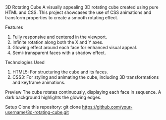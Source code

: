 3D Rotating Cube
A visually appealing 3D rotating cube created using pure HTML and CSS. This project showcases the use of CSS animations and transform properties to create a smooth rotating effect.

Features
1. Fully responsive and centered in the viewport.
2. Infinite rotation along both the X and Y axes.
3. Glowing effect around each face for enhanced visual appeal.
4. Semi-transparent faces with a shadow effect.

Technologies Used
1. HTML5: For structuring the cube and its faces.
2. CSS3: For styling and animating the cube, including 3D transformations and keyframe animations.

Preview
The cube rotates continuously, displaying each face in sequence. A dark background highlights the glowing edges.

Setup
Clone this repository:
git clone https://github.com/your-username/3d-rotating-cube.git
